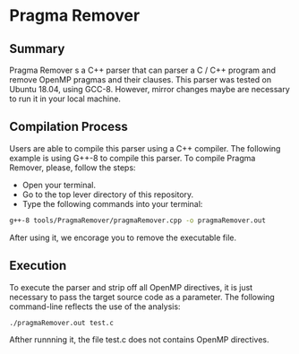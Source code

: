 # Pragma Remover

## Summary

Pragma Remover s a C++ parser that can parser a C / C++ program and remove OpenMP pragmas and their clauses.
This parser was tested on Ubuntu 18.04, using GCC-8. However, mirror changes maybe are necessary to run it in your local machine.

## Compilation Process

Users are able to compile this parser using a C++ compiler. The following example is using G++-8 to compile this parser. To compile Pragma Remover, please, follow the steps:

* Open your terminal.
* Go to the top lever directory of this repository.
* Type the following commands into your terminal:

```sh
g++-8 tools/PragmaRemover/pragmaRemover.cpp -o pragmaRemover.out
```

After using it, we encorage you to remove the executable file.

## Execution

To execute the parser and strip off all OpenMP directives, it is just necessary to pass the target source code as a parameter. The
following command-line reflects the use of the analysis:

```sh
./pragmaRemover.out test.c
```

Afther runnning it, the file test.c does not contains OpenMP directives.

